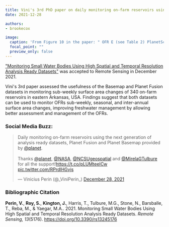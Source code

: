 ```yaml
---
title: Vini's 3rd PhD paper on daily monitoring on-farm reservoirs using the next generation of analysis-ready datasets, Planet Fusion and Planet Basemap is out
date: 2021-12-28

authors:
- brookecox

image:
  caption: 'From Figure 10 in the paper: " OFR E (see Table 2) PlanetScope, Basemap, and Planet Fusion false-color composites (blue: red, green: green, and red: NIR) and the surface water classification for 14 July 2020 and 16 October 2020."'
  focal_point: ""
  preview_only: false
---
```


<a href = "https://www.mdpi.com/2072-4292/13/24/5176">"Monitoring Small Water Bodies Using High Spatial and Temporal Resolution Analysis Ready Datasets"</a> was accepted to Remote Sensing in December 2021.

<!--more-->

Vini's 3rd paper assessed the usefulness of the Basemap and Planet Fusion datasets in monitoring sub-weekly surface area changes of 340 on-farm reservoirs in eastern Arkansas, USA. Findings suggest that both datasets can be used to monitor OFRs sub-weekly, seasonal, and inter-annual surface area changes, improving freshwater management by allowing better assessment and management of the OFRs. 


### Social Media Buzz:

<blockquote class="twitter-tweet"><p lang="en" dir="ltr">Daily monitoring on-farm reservoirs using the next generation of analysis ready datasets, Planet Fusion and Planet Basemap provided by <a href="https://twitter.com/planet?ref_src=twsrc%5Etfw">@planet</a>.<br><br>Thanks <a href="https://twitter.com/planet?ref_src=twsrc%5Etfw">@planet</a>, <a href="https://twitter.com/NASA?ref_src=twsrc%5Etfw">@NASA</a>, <a href="https://twitter.com/NCSUgeospatial?ref_src=twsrc%5Etfw">@NCSUgeospatial</a> and <a href="https://twitter.com/MirelaGTulbure?ref_src=twsrc%5Etfw">@MirelaGTulbure</a> for all the support!<a href="https://t.co/pLUMteeICw">https://t.co/pLUMteeICw</a> <a href="https://t.co/RPrdlHGvjs">pic.twitter.com/RPrdlHGvjs</a></p>&mdash; Vinicius Perin (@_ViniPerin_) <a href="https://twitter.com/_ViniPerin_/status/1475836871934623745?ref_src=twsrc%5Etfw">December 28, 2021</a></blockquote> <script async src="https://platform.twitter.com/widgets.js" charset="utf-8"></script>

<p>

### Bibliographic Citation

**Perin, V.**, **Roy, S.**, **Kington, J.**, Harris, T., Tulbure, M.G., Stone, N., Barsballe, T., Reba, M., & Yaegar, M.A.. 2021. Monitoring Small Water Bodies Using High Spatial and Temporal Resolution Analysis Ready Datasets. *Remote Sensing, 13*(5176). https://doi.org/10.3390/rs13245176
